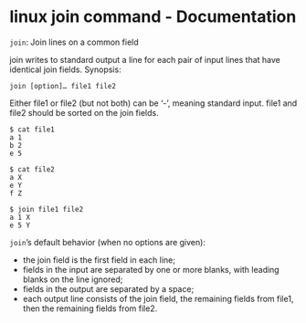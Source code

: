 
# linux join command - Documentation

`join`: Join lines on a common field

join writes to standard output a line for each pair of input lines that have identical join fields. Synopsis:

```join [option]… file1 file2```

Either file1 or file2 (but not both) can be ‘-’, meaning standard input. file1 and file2 should be sorted on the join fields.

```
$ cat file1
a 1
b 2
e 5

$ cat file2
a X
e Y
f Z

$ join file1 file2
a 1 X
e 5 Y
```

`join`’s default behavior (when no options are given):

-   the join field is the first field in each line;
-   fields in the input are separated by one or more blanks, with leading blanks on the line ignored;
-   fields in the output are separated by a space;
-   each output line consists of the join field, the remaining fields from file1, then the remaining fields from file2.